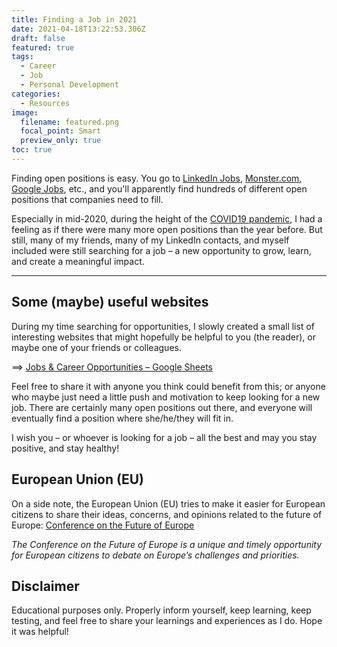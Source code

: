 ```yaml
---
title: Finding a Job in 2021
date: 2021-04-18T13:22:53.306Z
draft: false
featured: true
tags:
  - Career
  - Job
  - Personal Development
categories:
  - Resources
image:
  filename: featured.png
  focal_point: Smart
  preview_only: true
toc: true
---
```


Finding open positions is easy. You go to [LinkedIn Jobs](https://www.linkedin.com/jobs/), [Monster.com](https://www.monster.com/), [Google Jobs](https://jobs.google.com/about/), etc., and you'll apparently find hundreds of different open positions that companies need to fill.

Especially in mid-2020, during the height of the [COVID19 pandemic](https://en.wikipedia.org/wiki/COVID-19_pandemic), I had a feeling as if there were many more open positions than the year before. But still, many of my friends, many of my LinkedIn contacts, and myself included were still searching for a job – a new opportunity to grow, learn, and create a meaningful impact.

* * *

## Some (maybe) useful websites

During my time searching for opportunities, I slowly created a small list of interesting websites that might hopefully be helpful to you (the reader), or maybe one of your friends or colleagues.

==> [Jobs & Career Opportunities – Google Sheets](https://docs.google.com/spreadsheets/d/16YPfy7nZNBs99dtoG-xCPJZMQOynBgWAVA9omq2PdHE/edit?usp=sharing)

Feel free to share it with anyone you think could benefit from this; or anyone who maybe just need a little push and motivation to keep looking for a new job. There are certainly many open positions out there, and everyone will eventually find a position where she/he/they will fit in.

I wish you – or whoever is looking for a job – all the best and may you stay positive, and stay healthy!

## European Union (EU)

On a side note, the European Union (EU) tries to make it easier for European citizens to share their ideas, concerns, and opinions related to the future of Europe: [Conference on the Future of Europe](https://futureu.europa.eu/?locale=en)

_The Conference on the Future of Europe is a unique and timely opportunity for European citizens to debate on Europe’s challenges and priorities._

## Disclaimer

Educational purposes only. Properly inform yourself, keep learning, keep testing, and feel free to share your learnings and experiences as I do. Hope it was helpful!

